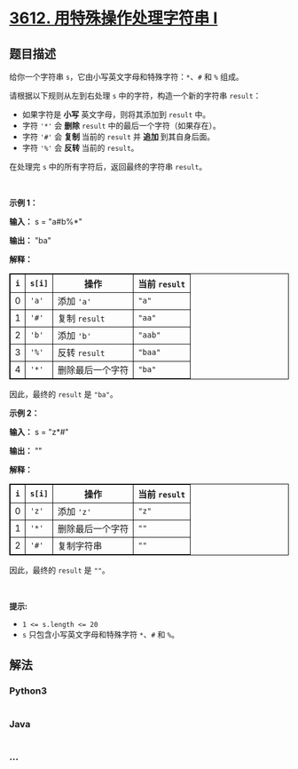 # [3612. 用特殊操作处理字符串 I](https://leetcode.cn/problems/process-string-with-special-operations-i)

## 题目描述

<!-- 这里写题目描述 -->

<p>给你一个字符串 <code>s</code>，它由小写英文字母和特殊字符：<code>*</code>、<code>#</code> 和 <code>%</code> 组成。</p>

<p>请根据以下规则从左到右处理 <code>s</code>&nbsp;中的字符，构造一个新的字符串 <code>result</code>：</p>

<ul>
	<li>如果字符是 <strong>小写</strong> 英文字母，则将其添加到 <code>result</code> 中。</li>
	<li>字符 <code>'*'</code> 会&nbsp;<strong>删除</strong> <code>result</code> 中的最后一个字符（如果存在）。</li>
	<li>字符 <code>'#'</code> 会&nbsp;<strong>复制&nbsp;</strong>当前的 <code>result</code> 并&nbsp;<strong>追加&nbsp;</strong>到其自身后面。</li>
	<li>字符 <code>'%'</code> 会&nbsp;<strong>反转&nbsp;</strong>当前的 <code>result</code>。</li>
</ul>

<p>在处理完 <code>s</code> 中的所有字符后，返回最终的字符串 <code>result</code>。</p>

<p>&nbsp;</p>

<p><strong class="example">示例 1：</strong></p>

<div class="example-block">
<p><strong>输入：</strong> <span class="example-io">s = "a#b%*"</span></p>

<p><strong>输出：</strong> <span class="example-io">"ba"</span></p>

<p><strong>解释：</strong></p>

<table style="border: 1px solid black;">
	<thead>
		<tr>
			<th style="border: 1px solid black;"><code>i</code></th>
			<th style="border: 1px solid black;"><code>s[i]</code></th>
			<th style="border: 1px solid black;">操作</th>
			<th style="border: 1px solid black;">当前 <code>result</code></th>
		</tr>
	</thead>
	<tbody>
		<tr>
			<td style="border: 1px solid black;">0</td>
			<td style="border: 1px solid black;"><code>'a'</code></td>
			<td style="border: 1px solid black;">添加 <code>'a'</code></td>
			<td style="border: 1px solid black;"><code>"a"</code></td>
		</tr>
		<tr>
			<td style="border: 1px solid black;">1</td>
			<td style="border: 1px solid black;"><code>'#'</code></td>
			<td style="border: 1px solid black;">复制 <code>result</code></td>
			<td style="border: 1px solid black;"><code>"aa"</code></td>
		</tr>
		<tr>
			<td style="border: 1px solid black;">2</td>
			<td style="border: 1px solid black;"><code>'b'</code></td>
			<td style="border: 1px solid black;">添加 <code>'b'</code></td>
			<td style="border: 1px solid black;"><code>"aab"</code></td>
		</tr>
		<tr>
			<td style="border: 1px solid black;">3</td>
			<td style="border: 1px solid black;"><code>'%'</code></td>
			<td style="border: 1px solid black;">反转 <code>result</code></td>
			<td style="border: 1px solid black;"><code>"baa"</code></td>
		</tr>
		<tr>
			<td style="border: 1px solid black;">4</td>
			<td style="border: 1px solid black;"><code>'*'</code></td>
			<td style="border: 1px solid black;">删除最后一个字符</td>
			<td style="border: 1px solid black;"><code>"ba"</code></td>
		</tr>
	</tbody>
</table>

<p>因此，最终的 <code>result</code> 是 <code>"ba"</code>。</p>
</div>

<p><strong class="example">示例 2：</strong></p>

<div class="example-block">
<p><strong>输入：</strong> <span class="example-io">s = "z*#"</span></p>

<p><strong>输出：</strong> <span class="example-io">""</span></p>

<p><strong>解释：</strong></p>

<table style="border: 1px solid black;">
	<thead>
		<tr>
			<th style="border: 1px solid black;"><code>i</code></th>
			<th style="border: 1px solid black;"><code>s[i]</code></th>
			<th style="border: 1px solid black;">操作</th>
			<th style="border: 1px solid black;">当前 <code>result</code></th>
		</tr>
	</thead>
	<tbody>
		<tr>
			<td style="border: 1px solid black;">0</td>
			<td style="border: 1px solid black;"><code>'z'</code></td>
			<td style="border: 1px solid black;">添加 <code>'z'</code></td>
			<td style="border: 1px solid black;"><code>"z"</code></td>
		</tr>
		<tr>
			<td style="border: 1px solid black;">1</td>
			<td style="border: 1px solid black;"><code>'*'</code></td>
			<td style="border: 1px solid black;">删除最后一个字符</td>
			<td style="border: 1px solid black;"><code>""</code></td>
		</tr>
		<tr>
			<td style="border: 1px solid black;">2</td>
			<td style="border: 1px solid black;"><code>'#'</code></td>
			<td style="border: 1px solid black;">复制字符串</td>
			<td style="border: 1px solid black;"><code>""</code></td>
		</tr>
	</tbody>
</table>

<p>因此，最终的 <code>result</code> 是 <code>""</code>。</p>
</div>

<p>&nbsp;</p>

<p><strong>提示:</strong></p>

<ul>
	<li><code>1 &lt;= s.length &lt;= 20</code></li>
	<li><code>s</code> 只包含小写英文字母和特殊字符 <code>*</code>、<code>#</code> 和 <code>%</code>。</li>
</ul>


## 解法

<!-- 这里可写通用的实现逻辑 -->

<!-- tabs:start -->

### **Python3**

<!-- 这里可写当前语言的特殊实现逻辑 -->

```python

```

### **Java**

<!-- 这里可写当前语言的特殊实现逻辑 -->

```java

```

### **...**

```

```

<!-- tabs:end -->
